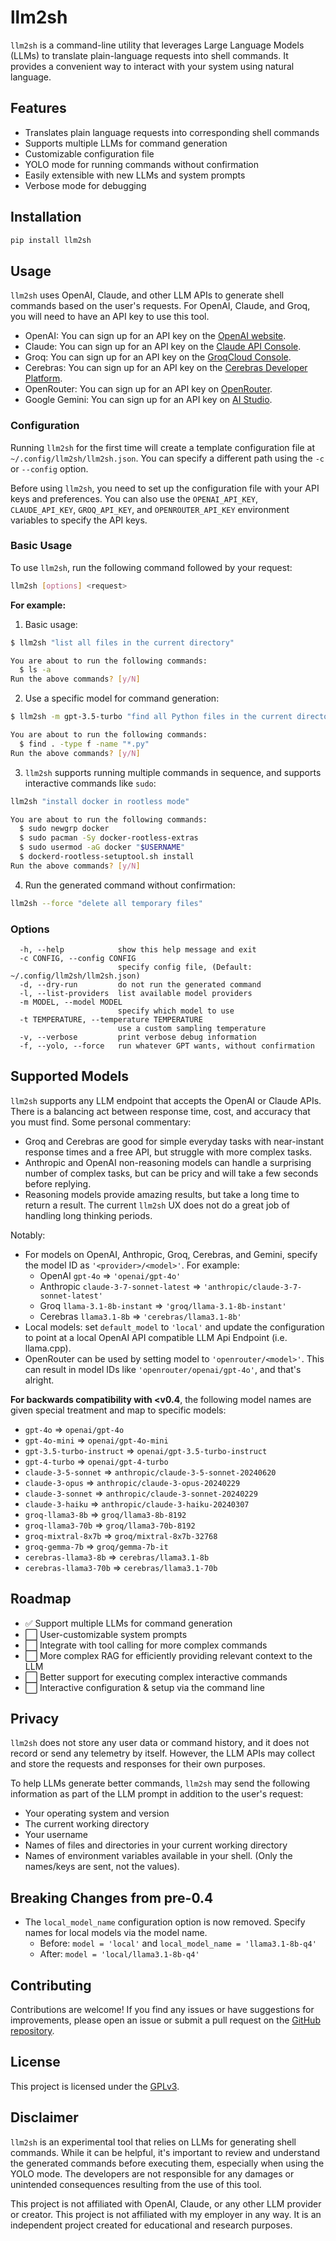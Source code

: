 # llm2sh

`llm2sh` is a command-line utility that leverages Large Language Models (LLMs) to translate plain-language requests
into shell commands. It provides a convenient way to interact with your system using natural language.

## Features

- Translates plain language requests into corresponding shell commands
- Supports multiple LLMs for command generation
- Customizable configuration file
- YOLO mode for running commands without confirmation
- Easily extensible with new LLMs and system prompts
- Verbose mode for debugging

## Installation

```bash
pip install llm2sh
```

## Usage

`llm2sh` uses OpenAI, Claude, and other LLM APIs to generate shell commands based on the user's requests.
For OpenAI, Claude, and Groq, you will need to have an API key to use this tool.

- OpenAI: You can sign up for an API key on the [OpenAI website](https://platform.openai.com/).
- Claude: You can sign up for an API key on the [Claude API Console](https://console.anthropic.com/dashboard).
- Groq: You can sign up for an API key on the [GroqCloud Console](https://console.groq.com/).
- Cerebras: You can sign up for an API key on the [Cerebras Developer Platform](https://cloud.cerebras.ai/).
- OpenRouter: You can sign up for an API key on [OpenRouter](https://openrouter.ai/).
- Google Gemini: You can sign up for an API key on [AI Studio](https://aistudio.google.com/apikey/).

### Configuration

Running `llm2sh` for the first time will create a template configuration file at `~/.config/llm2sh/llm2sh.json`.
You can specify a different path using the `-c` or `--config` option.

Before using `llm2sh`, you need to set up the configuration file with your API keys and preferences.
You can also use the `OPENAI_API_KEY`, `CLAUDE_API_KEY`, `GROQ_API_KEY`, and `OPENROUTER_API_KEY` environment
variables to specify the API keys.

### Basic Usage

To use `llm2sh`, run the following command followed by your request:

```bash
llm2sh [options] <request>
```

**For example:**

1. Basic usage:

```bash
$ llm2sh "list all files in the current directory"

You are about to run the following commands:
  $ ls -a
Run the above commands? [y/N]
```

2. Use a specific model for command generation:

```bash
$ llm2sh -m gpt-3.5-turbo "find all Python files in the current directory, recursively"

You are about to run the following commands:
  $ find . -type f -name "*.py"
Run the above commands? [y/N]
```

3. `llm2sh` supports running multiple commands in sequence, and supports interactive commands like `sudo`:

```bash
llm2sh "install docker in rootless mode"

You are about to run the following commands:
  $ sudo newgrp docker
  $ sudo pacman -Sy docker-rootless-extras
  $ sudo usermod -aG docker "$USERNAME"
  $ dockerd-rootless-setuptool.sh install
Run the above commands? [y/N]
```

4. Run the generated command without confirmation:

```bash
llm2sh --force "delete all temporary files"
```

### Options

```text
  -h, --help            show this help message and exit
  -c CONFIG, --config CONFIG
                        specify config file, (Default: ~/.config/llm2sh/llm2sh.json)
  -d, --dry-run         do not run the generated command
  -l, --list-providers  list available model providers
  -m MODEL, --model MODEL
                        specify which model to use
  -t TEMPERATURE, --temperature TEMPERATURE
                        use a custom sampling temperature
  -v, --verbose         print verbose debug information
  -f, --yolo, --force   run whatever GPT wants, without confirmation
```

## Supported Models

`llm2sh` supports any LLM endpoint that accepts the OpenAI or Claude APIs. There is a balancing act
between response time, cost, and accuracy that you must find. Some personal commentary:

* Groq and Cerebras are good for simple everyday tasks with near-instant response times and a
  free API, but struggle with more complex tasks.
* Anthropic and OpenAI non-reasoning models can handle a surprising number of complex tasks,
  but can be pricy and will take a few seconds before replying.
* Reasoning models provide amazing results, but take a long time to return a result. The
  current `llm2sh` UX does not do a great job of handling long thinking periods.

Notably:

* For models on OpenAI, Anthropic, Groq, Cerebras, and Gemini, specify the model ID as
  `'<provider>/<model>'`. For example:
  * OpenAI `gpt-4o` => `'openai/gpt-4o'`
  * Anthropic `claude-3-7-sonnet-latest` => `'anthropic/claude-3-7-sonnet-latest'`
  * Groq `llama-3.1-8b-instant` => `'groq/llama-3.1-8b-instant'`
  * Cerebras `llama3.1-8b` => `'cerebras/llama3.1-8b'`
* Local models: set `default_model` to `'local'` and update the configuration to point
  at a local OpenAI API compatible LLM Api Endpoint (i.e. llama.cpp).
* OpenRouter can be used by setting model to `'openrouter/<model>'`. This can result in
  model IDs like `'openrouter/openai/gpt-4o'`, and that's alright.

**For backwards compatibility with <v0.4**, the following model names are given special treatment and
map to specific models:

 * `gpt-4o` => `openai/gpt-4o`
 * `gpt-4o-mini` => `openai/gpt-4o-mini`
 * `gpt-3.5-turbo-instruct` => `openai/gpt-3.5-turbo-instruct`
 * `gpt-4-turbo` => `openai/gpt-4-turbo`
 * `claude-3-5-sonnet` => `anthropic/claude-3-5-sonnet-20240620`
 * `claude-3-opus` => `anthropic/claude-3-opus-20240229`
 * `claude-3-sonnet` => `anthropic/claude-3-sonnet-20240229`
 * `claude-3-haiku` => `anthropic/claude-3-haiku-20240307`
 * `groq-llama3-8b` => `groq/llama3-8b-8192`
 * `groq-llama3-70b` => `groq/llama3-70b-8192`
 * `groq-mixtral-8x7b` => `groq/mixtral-8x7b-32768`
 * `groq-gemma-7b` => `groq/gemma-7b-it`
 * `cerebras-llama3-8b` => `cerebras/llama3.1-8b`
 * `cerebras-llama3-70b` => `cerebras/llama3.1-70b`

## Roadmap

- ✅ Support multiple LLMs for command generation
- ⬜ User-customizable system prompts
- ⬜ Integrate with tool calling for more complex commands
- ⬜ More complex RAG for efficiently providing relevant context to the LLM
- ⬜ Better support for executing complex interactive commands
- ⬜ Interactive configuration & setup via the command line

## Privacy

`llm2sh` does not store any user data or command history, and it does not record or send any telemetry
by itself. However, the LLM APIs may collect and store the requests and responses for their own purposes.

To help LLMs generate better commands, `llm2sh` may send the following information as part of the LLM
prompt in addition to the user's request:

- Your operating system and version
- The current working directory
- Your username
- Names of files and directories in your current working directory
- Names of environment variables available in your shell. (Only the names/keys are sent, not the values).

## Breaking Changes from pre-0.4

* The `local_model_name` configuration option is now removed. Specify names for local models via the model name.
  * Before: `model = 'local'` and `local_model_name = 'llama3.1-8b-q4'`
  * After: `model = 'local/llama3.1-8b-q4'`

## Contributing

Contributions are welcome! If you find any issues or have suggestions for improvements, please open an issue or submit a pull request on the [GitHub repository](https://github.com/randombk/llm2sh).

## License

This project is licensed under the [GPLv3](LICENSE).

## Disclaimer

`llm2sh` is an experimental tool that relies on LLMs for generating shell commands. While it can be helpful, it's important to review and understand the generated commands before executing them, especially when using the YOLO mode. The developers are not responsible for any damages or unintended consequences resulting from the use of this tool.

This project is not affiliated with OpenAI, Claude, or any other LLM provider or creator.
This project is not affiliated with my employer in any way. It is an independent project created for educational and research purposes.
